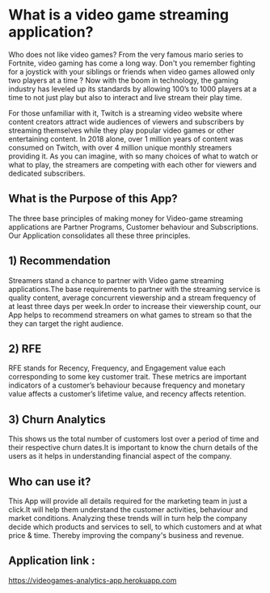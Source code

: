# What is a video game streaming application? 

Who does not like video games? From the very famous mario series to Fortnite, video gaming has come a long way. Don't you remember fighting for a joystick with your siblings or friends when video games allowed only two players at a time ? 
Now with the boom in technology, the gaming industry has leveled up its standards by allowing 100’s to 1000 players at a time 
to not just play but also to interact and live stream their play time. 

For those unfamiliar with it, Twitch is a streaming video website where content creators attract wide audiences of viewers and 
subscribers by streaming themselves while they play popular video games or other entertaining content. 
In 2018 alone, over 1 million years of content was consumed on Twitch, with over 4 million unique monthly streamers providing it. 
As you can imagine, with so many choices of what to watch or what to play, 
the streamers are competing with each other for viewers and dedicated subscribers.

## What is the Purpose of this App?
The three base principles of making money for Video-game streaming applications are Partner Programs, Customer behaviour and Subscriptions. 
Our Application consolidates all these three principles.

## 1) Recommendation
Streamers stand a chance to partner with Video game streaming applications.The base requirements to partner with the streaming service is quality content, 
average concurrent viewership and a stream frequency of at least three days per week.In order to increase their viewership count, our App helps to recommend 
streamers on what games to stream so that the they can target the right audience. 

## 2) RFE
RFE stands for Recency, Frequency, and Engagement value each corresponding to some key customer trait. These metrics are important indicators of a customer’s behaviour because 
frequency and monetary value affects a customer’s lifetime value, and recency affects retention.

## 3) Churn Analytics 
This shows us the total number of customers lost over a period of time and their respective churn dates.It is important to know the
churn details of the users as it helps in understanding financial aspect of the company.

## Who can use it?
This App will provide all details required for the marketing team in just a click.It will help them understand the customer activities, behaviour and 
market conditions. Analyzing these trends will in turn help the company decide which products and services to sell, to which customers and at what price & time.
Thereby improving the company's business and revenue.

## Application link :

https://videogames-analytics-app.herokuapp.com
